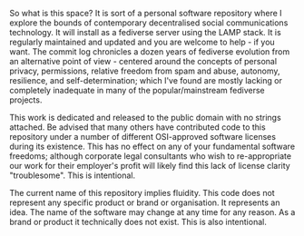 So what is this space? It is sort of a personal software repository where I explore the bounds of contemporary decentralised social communications technology. It will install as a fediverse server using the LAMP stack. It is regularly maintained and updated and you are welcome to help - if you want. The commit log chronicles a dozen years of fediverse evolution from an alternative point of view - centered around the concepts of personal privacy, permissions, relative freedom from spam and abuse, autonomy, resilience, and self-determination; which I've found are mostly lacking or completely inadequate in many of the popular/mainstream fediverse projects. 

This work is dedicated and released to the public domain with no strings attached. Be advised that many others have contributed code to this repository under a number of different OSI-approved software licenses during its existence. This has no effect on any of your fundamental software freedoms; although corporate legal consultants who wish to re-appropriate our work for their employer's profit will likely find this lack of license clarity "troublesome". This is intentional.

The current name of this repository implies fluidity. This code does not represent any specific product or brand or organisation. It represents an idea. The name of the software may change at any time for any reason. As a brand or product it technically does not exist. This is also intentional.




